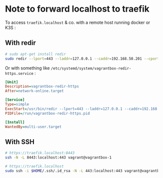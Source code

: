 # Note to forward localhost to traefik

To access `traefik.localhost` & co. with a remote host running docker or K3S :

## With redir

```bash
# sudo apt-get install redir
sudo redir --lport=443 --laddr=127.0.0.1 --caddr=192.168.50.201 --cport=443
```

Or with something like `/etc/systemd/system/vagrantbox-redir-https.service` :

```ini
[Unit]
Description=vagrantbox-redir-https
After=network-online.target

[Service]
Type=simple
ExecStart=/usr/bin/redir --lport=443 --laddr=127.0.0.1 --caddr=192.168.50.201 --cport=443
PIDFile=/run/vagrantbox-redir-https.pid

[Install]
WantedBy=multi-user.target
```

## With SSH

```bash
# https://traefik.localhost:8443
ssh -N -L 8443:localhost:443 vagrant@vagrantbox-1
```

```bash
# https://traefik.localhost
sudo ssh -i $HOME/.ssh/.id_rsa -N -L 443:localhost:443 vagrant@vagrantbox-1
```

